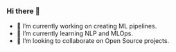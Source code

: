 ### Hi there 👋


* 🔭 I’m currently working on creating ML pipelines.
* 🌱 I’m currently learning NLP and MLOps.
* 👯 I’m looking to collaborate on Open Source projects.

